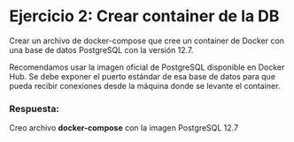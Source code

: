 # Ejercicio 2: Crear container de la DB
Crear un archivo de docker-compose que cree un container de Docker con una base de datos PostgreSQL con la versión 12.7. 

Recomendamos usar la imagen oficial de PostgreSQL disponible en Docker Hub. Se debe exponer el puerto estándar de esa base de datos para que pueda recibir conexiones desde la máquina donde se levante el container.

### Respuesta:
Creo archivo **docker-compose** con la imagen PostgreSQL 12.7
